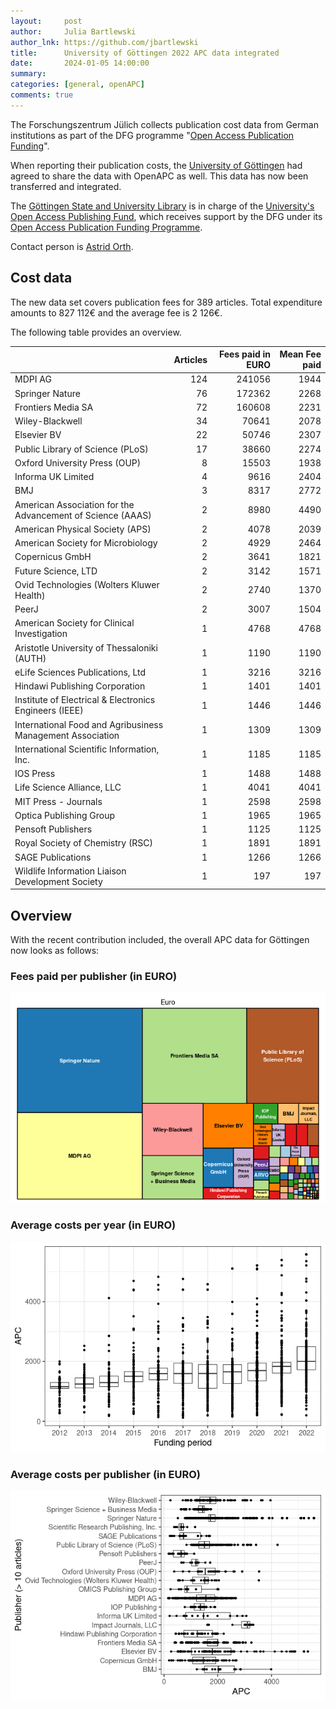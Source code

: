 ```yaml
---
layout:     post
author:     Julia Bartlewski
author_lnk: https://github.com/jbartlewski
title:      University of Göttingen 2022 APC data integrated
date:       2024-01-05 14:00:00
summary:    
categories: [general, openAPC]
comments: true
---
```





The Forschungszentrum Jülich collects publication cost data from German institutions as part of the DFG programme "[Open Access Publication Funding](https://www.fz-juelich.de/en/zb/open-science/open-access/monitoring-dfg-oa-publication-funding)".

When reporting their publication costs, the [University of Göttingen](https://www.uni-goettingen.de/en/1.html) had agreed to share the data with OpenAPC as well. This data has now been transferred and integrated.

The [Göttingen State and University Library](http://www.sub.uni-goettingen.de/en/news/) is in charge of the [University's Open Access Publishing Fund](https://www.sub.uni-goettingen.de/en/publishing-open-access/publication-funds/), which receives support by the DFG under its [Open Access Publication Funding Programme](https://www.dfg.de/en/research_funding/programmes/infrastructure/lis/open_access/infrastructure_funding/).

Contact person is [Astrid Orth](mailto:oa@sub.uni-goettingen.de).

## Cost data



The new data set covers publication fees for 389 articles. Total expenditure amounts to 827 112€ and the average fee is 2 126€.

The following table provides an overview.



|                                                           | Articles| Fees paid in EURO| Mean Fee paid|
|:----------------------------------------------------------|--------:|-----------------:|-------------:|
|MDPI AG                                                    |      124|            241056|          1944|
|Springer Nature                                            |       76|            172362|          2268|
|Frontiers Media SA                                         |       72|            160608|          2231|
|Wiley-Blackwell                                            |       34|             70641|          2078|
|Elsevier BV                                                |       22|             50746|          2307|
|Public Library of Science (PLoS)                           |       17|             38660|          2274|
|Oxford University Press (OUP)                              |        8|             15503|          1938|
|Informa UK Limited                                         |        4|              9616|          2404|
|BMJ                                                        |        3|              8317|          2772|
|American Association for the Advancement of Science (AAAS) |        2|              8980|          4490|
|American Physical Society (APS)                            |        2|              4078|          2039|
|American Society for Microbiology                          |        2|              4929|          2464|
|Copernicus GmbH                                            |        2|              3641|          1821|
|Future Science, LTD                                        |        2|              3142|          1571|
|Ovid Technologies (Wolters Kluwer Health)                  |        2|              2740|          1370|
|PeerJ                                                      |        2|              3007|          1504|
|American Society for Clinical Investigation                |        1|              4768|          4768|
|Aristotle University of Thessaloniki (AUTH)                |        1|              1190|          1190|
|eLife Sciences Publications, Ltd                           |        1|              3216|          3216|
|Hindawi Publishing Corporation                             |        1|              1401|          1401|
|Institute of Electrical & Electronics Engineers (IEEE)     |        1|              1446|          1446|
|International Food and Agribusiness Management Association |        1|              1309|          1309|
|International Scientific Information, Inc.                 |        1|              1185|          1185|
|IOS Press                                                  |        1|              1488|          1488|
|Life Science Alliance, LLC                                 |        1|              4041|          4041|
|MIT Press - Journals                                       |        1|              2598|          2598|
|Optica Publishing Group                                    |        1|              1965|          1965|
|Pensoft Publishers                                         |        1|              1125|          1125|
|Royal Society of Chemistry (RSC)                           |        1|              1891|          1891|
|SAGE Publications                                          |        1|              1266|          1266|
|Wildlife Information Liaison Development Society           |        1|               197|           197|



## Overview

With the recent contribution included, the overall APC data for Göttingen now looks as follows:

### Fees paid per publisher (in EURO)

![plot of chunk tree_goettingen_2024_01_05_full](/figure/tree_goettingen_2024_01_05_full-1.png)

###  Average costs per year (in EURO)

![plot of chunk box_goettingen_2024_01_05_year_full](/figure/box_goettingen_2024_01_05_year_full-1.png)

###  Average costs per publisher (in EURO)

![plot of chunk box_goettingen_2024_01_05_publisher_full](/figure/box_goettingen_2024_01_05_publisher_full-1.png)
